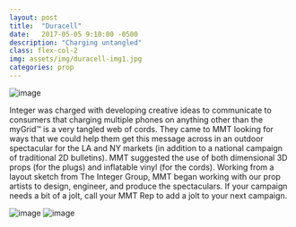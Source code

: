 ```yaml
---
layout: post
title:  "Duracell"
date:   2017-05-05 9:10:00 -0500
description: "Charging untangled"
class: flex-col-2
img: assets/img/duracell-img1.jpg
categories: prop
---
```

![image](../../assets/img/duracell-hero.jpg "some image")

<span>I</span>nteger was charged with developing creative ideas to communicate to consumers that charging multiple phones on anything other than the myGrid™ is a very tangled web of cords. They came to MMT looking for ways that we could help them get this message across in an outdoor spectacular for the LA and NY markets (in addition to a national campaign of traditional 2D bulletins). MMT suggested the use of both dimensional 3D props (for the plugs) and inflatable vinyl (for the cords). Working from a layout sketch from The Integer Group, MMT began working with our prop artists to design, engineer, and produce the spectaculars. If your campaign needs a bit of a jolt, call your MMT Rep to add a jolt to your next campaign.

![image](../../assets/img/duracell-img2.jpg "some image")
![image](../../assets/img/duracell-img3.jpg "some image")
